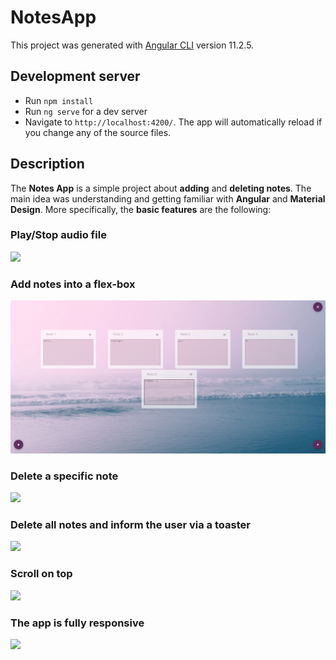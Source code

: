 # NotesApp

This project was generated with [Angular CLI](https://github.com/angular/angular-cli) version 11.2.5.

## Development server

- Run `npm install` 
- Run `ng serve` for a dev server
- Navigate to `http://localhost:4200/`. The app will automatically reload if you change any of the source files.

## Description

The **Notes App** is a simple project about **adding** and **deleting notes**. The main idea was understanding and getting familiar with 
**Angular** and **Material Design**. More specifically, the **basic features** are the following:

### Play/Stop audio file  
  
![](play_stop.gif)
  
### Add notes into a flex-box    
  
![](add.png)
  
### Delete a specific note
  
![](delete.gif)
  
### Delete all notes and inform the user via a toaster 
  
![](delete_all.gif)
  
### Scroll on top
  
![](scroll_on_top.gif)
 
### Τhe app is fully responsive

![](responsive.gif)
